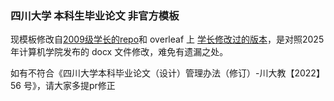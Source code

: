 ### 四川大学 本科生毕业论文 非官方模板

现模板修改自[2009级学长的repo](https://github.com/dahakawang/scu_thesis_template)和 overleaf 上 [学长修改过的版本](https://www.overleaf.com/latex/templates/scu-undergraduate-thesis-template-unofficial/grwqfvgsfjxb)，是对照2025年计算机学院发布的 docx 文件修改，难免有遗漏之处。

如有不符合《四川大学本科毕业论文（设计）管理办法（修订）-川大教【2022】56 号》，请大家多提pr修正